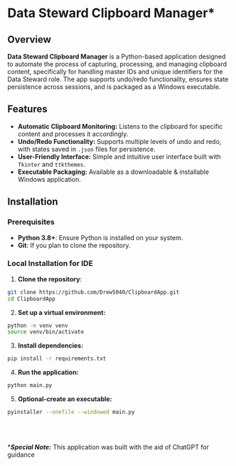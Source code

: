 # Data Steward Clipboard Manager*

## Overview

**Data Steward Clipboard Manager** is a Python-based application designed to automate the process of capturing, processing, and managing 
clipboard content, specifically for handling master IDs and unique identifiers for the Data Steward role. 
The app supports undo/redo functionality, ensures state persistence across sessions, and is packaged as a Windows 
executable.

## Features

- **Automatic Clipboard Monitoring:** Listens to the clipboard for specific content and processes it accordingly.
- **Undo/Redo Functionality:** Supports multiple levels of undo and redo, with states saved in `.json` files for persistence.
- **User-Friendly Interface:** Simple and intuitive user interface built with `Tkinter` and `ttkthemes`.
- **Executable Packaging:** Available as a downloadable & installable Windows application.

## Installation

### Prerequisites

- **Python 3.8+**: Ensure Python is installed on your system.
- **Git**: If you plan to clone the repository.

### Local Installation for IDE

1. **Clone the repository**:

```bash
git clone https://github.com/Drew5040/ClipboardApp.git
cd ClipboardApp
```
2. **Set up a virtual environment:** 
```bash
python -m venv venv
source venv/bin/activate
```
3. **Install dependencies:**
```bash
pip install -r requirements.txt
```
4. **Run the application:**
```bash
python main.py 
```
5. **Optional-create an executable:**
```bash
pyinstaller --onefile --windowed main.py
```
<br><br>

****Special Note:*** This application was built with the aid of ChatGPT for guidance 

